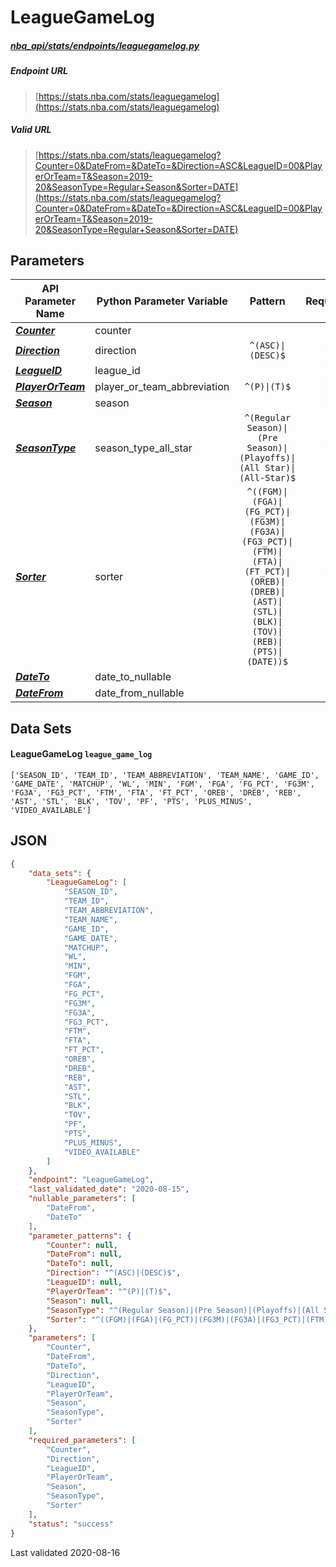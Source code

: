 # LeagueGameLog
##### [nba_api/stats/endpoints/leaguegamelog.py](https://github.com/swar/nba_api/blob/master/src/nba_api/stats/endpoints/leaguegamelog.py)

##### Endpoint URL
>[https://stats.nba.com/stats/leaguegamelog](https://stats.nba.com/stats/leaguegamelog)

##### Valid URL
>[https://stats.nba.com/stats/leaguegamelog?Counter=0&DateFrom=&DateTo=&Direction=ASC&LeagueID=00&PlayerOrTeam=T&Season=2019-20&SeasonType=Regular+Season&Sorter=DATE](https://stats.nba.com/stats/leaguegamelog?Counter=0&DateFrom=&DateTo=&Direction=ASC&LeagueID=00&PlayerOrTeam=T&Season=2019-20&SeasonType=Regular+Season&Sorter=DATE)

## Parameters
API Parameter Name | Python Parameter Variable | Pattern | Required | Nullable
------------ | ------------ | :-----------: | :---: | :---:
[_**Counter**_](https://github.com/swar/nba_api/blob/master/docs/nba_api/stats/library/parameters.md#Counter) | counter |  | `Y` |  | 
[_**Direction**_](https://github.com/swar/nba_api/blob/master/docs/nba_api/stats/library/parameters.md#Direction) | direction | `^(ASC)\|(DESC)$` | `Y` |  | 
[_**LeagueID**_](https://github.com/swar/nba_api/blob/master/docs/nba_api/stats/library/parameters.md#LeagueID) | league_id |  | `Y` |  | 
[_**PlayerOrTeam**_](https://github.com/swar/nba_api/blob/master/docs/nba_api/stats/library/parameters.md#PlayerOrTeam) | player_or_team_abbreviation | `^(P)\|(T)$` | `Y` |  | 
[_**Season**_](https://github.com/swar/nba_api/blob/master/docs/nba_api/stats/library/parameters.md#Season) | season |  | `Y` |  | 
[_**SeasonType**_](https://github.com/swar/nba_api/blob/master/docs/nba_api/stats/library/parameters.md#SeasonType) | season_type_all_star | `^(Regular Season)\|(Pre Season)\|(Playoffs)\|(All Star)\|(All-Star)$` | `Y` |  | 
[_**Sorter**_](https://github.com/swar/nba_api/blob/master/docs/nba_api/stats/library/parameters.md#Sorter) | sorter | `^((FGM)\|(FGA)\|(FG_PCT)\|(FG3M)\|(FG3A)\|(FG3_PCT)\|(FTM)\|(FTA)\|(FT_PCT)\|(OREB)\|(DREB)\|(AST)\|(STL)\|(BLK)\|(TOV)\|(REB)\|(PTS)\|(DATE))$` | `Y` |  | 
[_**DateTo**_](https://github.com/swar/nba_api/blob/master/docs/nba_api/stats/library/parameters.md#DateTo) | date_to_nullable |  |  | `Y` | 
[_**DateFrom**_](https://github.com/swar/nba_api/blob/master/docs/nba_api/stats/library/parameters.md#DateFrom) | date_from_nullable |  |  | `Y` | 

## Data Sets
#### LeagueGameLog `league_game_log`
```text
['SEASON_ID', 'TEAM_ID', 'TEAM_ABBREVIATION', 'TEAM_NAME', 'GAME_ID', 'GAME_DATE', 'MATCHUP', 'WL', 'MIN', 'FGM', 'FGA', 'FG_PCT', 'FG3M', 'FG3A', 'FG3_PCT', 'FTM', 'FTA', 'FT_PCT', 'OREB', 'DREB', 'REB', 'AST', 'STL', 'BLK', 'TOV', 'PF', 'PTS', 'PLUS_MINUS', 'VIDEO_AVAILABLE']
```


## JSON
```json
{
    "data_sets": {
        "LeagueGameLog": [
            "SEASON_ID",
            "TEAM_ID",
            "TEAM_ABBREVIATION",
            "TEAM_NAME",
            "GAME_ID",
            "GAME_DATE",
            "MATCHUP",
            "WL",
            "MIN",
            "FGM",
            "FGA",
            "FG_PCT",
            "FG3M",
            "FG3A",
            "FG3_PCT",
            "FTM",
            "FTA",
            "FT_PCT",
            "OREB",
            "DREB",
            "REB",
            "AST",
            "STL",
            "BLK",
            "TOV",
            "PF",
            "PTS",
            "PLUS_MINUS",
            "VIDEO_AVAILABLE"
        ]
    },
    "endpoint": "LeagueGameLog",
    "last_validated_date": "2020-08-15",
    "nullable_parameters": [
        "DateFrom",
        "DateTo"
    ],
    "parameter_patterns": {
        "Counter": null,
        "DateFrom": null,
        "DateTo": null,
        "Direction": "^(ASC)|(DESC)$",
        "LeagueID": null,
        "PlayerOrTeam": "^(P)|(T)$",
        "Season": null,
        "SeasonType": "^(Regular Season)|(Pre Season)|(Playoffs)|(All Star)|(All-Star)$",
        "Sorter": "^((FGM)|(FGA)|(FG_PCT)|(FG3M)|(FG3A)|(FG3_PCT)|(FTM)|(FTA)|(FT_PCT)|(OREB)|(DREB)|(AST)|(STL)|(BLK)|(TOV)|(REB)|(PTS)|(DATE))$"
    },
    "parameters": [
        "Counter",
        "DateFrom",
        "DateTo",
        "Direction",
        "LeagueID",
        "PlayerOrTeam",
        "Season",
        "SeasonType",
        "Sorter"
    ],
    "required_parameters": [
        "Counter",
        "Direction",
        "LeagueID",
        "PlayerOrTeam",
        "Season",
        "SeasonType",
        "Sorter"
    ],
    "status": "success"
}
```

Last validated 2020-08-16